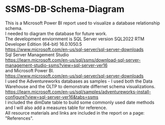 # SSMS-DB-Schema-Diagram
This is a Microsoft Power BI report used to visualize a database relationship schema. <br>
I needed to diagram the database for future work.  <br>
The development enviornment is SQL Server version SQL2022	RTM	Developer Edition (64-bit)	16.0.1050.5<br>
https://www.microsoft.com/en-us/sql-server/sql-server-downloads <br>
Sql Server Management Studio <br>
https://learn.microsoft.com/en-us/sql/ssms/download-sql-server-management-studio-ssms?view=sql-server-ver16 <br>
and Microsoft Power BI. <br>
https://www.microsoft.com/en-us/sql-server/sql-server-downloads <br>
I used the Adventureworks databases as samples - I used both the Data Warehouse and the OLTP to demonstrate differnet schema visualizations.  <br>
https://learn.microsoft.com/en-us/sql/samples/adventureworks-install-configure?view=sql-server-ver16&tabs=ssms<br>
I included the dimDate table to build some commonly used date methods and I will also add a measures table for reference. <br>
All resource materials and links are included in the report on a page: "References". 
